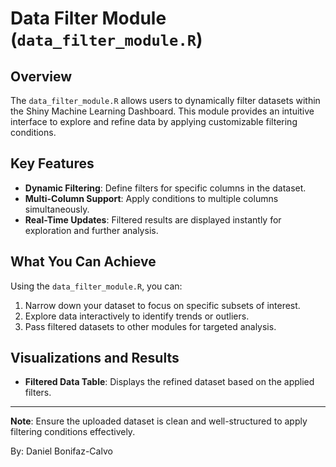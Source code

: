 # Data Filter Module (`data_filter_module.R`)

## Overview
The `data_filter_module.R` allows users to dynamically filter datasets within the Shiny Machine Learning Dashboard. This module provides an intuitive interface to explore and refine data by applying customizable filtering conditions.

## Key Features
- **Dynamic Filtering**: Define filters for specific columns in the dataset.
- **Multi-Column Support**: Apply conditions to multiple columns simultaneously.
- **Real-Time Updates**: Filtered results are displayed instantly for exploration and further analysis.

## What You Can Achieve
Using the `data_filter_module.R`, you can:
1. Narrow down your dataset to focus on specific subsets of interest.
2. Explore data interactively to identify trends or outliers.
3. Pass filtered datasets to other modules for targeted analysis.

## Visualizations and Results
- **Filtered Data Table**: Displays the refined dataset based on the applied filters.

---

**Note**: Ensure the uploaded dataset is clean and well-structured to apply filtering conditions effectively.

By: Daniel Bonifaz-Calvo
